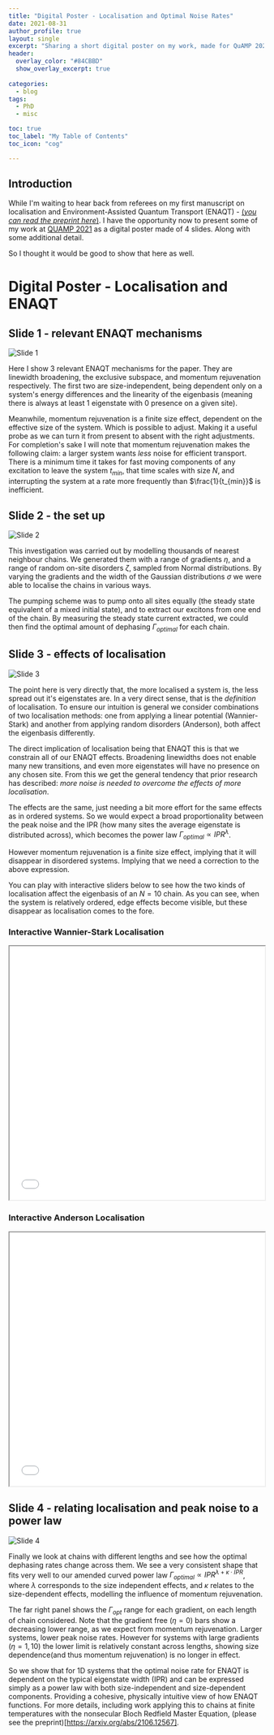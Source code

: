 ```yaml
---
title: "Digital Poster - Localisation and Optimal Noise Rates"
date: 2021-08-31
author_profile: true
layout: single
excerpt: "Sharing a short digital poster on my work, made for QuAMP 2021"
header:
  overlay_color: "#84CBBD"
  show_overlay_excerpt: true
  
categories:
  - blog
tags:
  - PhD
  - misc

toc: true
toc_label: "My Table of Contents"
toc_icon: "cog"

---
```

## Introduction

While I'm waiting to hear back from referees on my first manuscript on localisation and Environment-Assisted Quantum Transport (ENAQT) - [(_you can read the preprint here_)](https://arxiv.org/abs/2106.12567). I have the opportunity now to present some of my work at [QUAMP 2021](http://quamp2021.iopconfs.org/home) as a digital poster made of 4 slides. Along with some additional detail. 

So I thought it would be good to show that here as well. 
# Digital Poster - Localisation and ENAQT

## Slide 1 - relevant ENAQT mechanisms

![Slide 1](/assets/quamp/Slide1.JPG)

Here I show 3 relevant ENAQT mechanisms for the paper. They are linewidth broadening, the exclusive subspace, and momentum rejuvenation respectively. The first two are size-independent, being dependent only on a system's energy differences and the linearity of the eigenbasis (meaning there is always at least 1 eigenstate with 0 presence on a given site).

Meanwhile, momentum rejuvenation is a finite size effect, dependent on the effective size of the system. Which is possible to adjust. Making it a useful probe as we can turn it from present to absent with the right adjustments. For completion's sake I will note that momentum rejuvenation makes the following claim: a larger system wants _less_ noise for efficient transport. There is a minimum time it takes for fast moving components of any excitation to leave the system $t_{min}$, that time scales with size $N$, and interrupting the system at a rate more frequently than $\frac{1}{t_{min}}$ is inefficient.

## Slide 2 - the set up

![Slide 2](/assets/quamp/Slide2.JPG)

This investigation was carried out by modelling thousands of nearest neighbour chains. We generated them with a range of gradients $\eta$, and a range of random on-site disorders $\zeta$, sampled from Normal distributions. By varying the gradients and the width of the Gaussian distributions $\sigma$ we were able to localise the chains in various ways.

The pumping scheme was to pump onto all sites equally (the steady state equivalent of a mixed initial state), and to extract our excitons from one end of the chain. By measuring the steady state current extracted, we could then find the optimal amount of dephasing $\Gamma_{optimal}$ for each chain.

## Slide 3 - effects of localisation

![Slide 3](/assets/quamp/Slide3.JPG)

The point here is very directly that, the more localised a system is, the less spread out it's eigenstates are. In a very direct sense, that is the _definition_ of localisation. To ensure our intuition is general we consider combinations of two localisation methods: one from applying a linear potential (Wannier-Stark) and another from applying random disorders (Anderson), both affect the eigenbasis differently.

The direct implication of localisation being that ENAQT this is that we constrain all of our ENAQT effects. Broadening linewidths does not enable many new transitions, and even more eigenstates will have no presence on any chosen site. From this we get the general tendency that prior research has described: _more noise is needed to overcome the effects of more localisation_. 

The effects are the same, just needing a bit more effort for the same effects as in ordered systems. So we would expect a broad proportionality between the peak noise and the IPR (how many sites the average eigenstate is distributed across), which becomes the power law $\Gamma_{optimal} \propto IPR^\lambda$. 

However momentum rejuvenation is a finite size effect, implying that it will disappear in disordered systems. Implying that we need a correction to the above expression.

You can play with interactive sliders below to see how the two kinds of localisation affect the eigenbasis of an $N = 10$ chain. As you can see, when the system is relatively ordered, edge effects become visible, but these disappear as localisation comes to the fore.

### Interactive Wannier-Stark Localisation

<div class="iframe-container"> 
<iframe src="/assets/wannier-N10.html" title="Wannier-Stark localisation of length 10 chain" height = "500" width = "100%">  
 </iframe> 
</div>

### Interactive Anderson Localisation

<div class="iframe-container"> 
<iframe src="/assets/anderson-N10.html" title="Anderson localisation of length 10 chain" height = "500" width = "100%">  
 </iframe> 
</div>

## Slide 4 - relating localisation and peak noise to a power law

![Slide 4](/assets/quamp/Slide4.JPG)

Finally we look at chains with different lengths and see how the optimal dephasing rates change across them. We see a very consistent shape that fits very well to our amended curved power law $\Gamma_{optimal} \propto IPR^{\lambda + \kappa \cdot IPR}$, where $\lambda$ corresponds to the size independent effects, and $\kappa$ relates to the size-dependent effects, modelling the influence of momentum rejuvenation.

The far right panel shows the $\Gamma_{opt}$ range for each gradient, on each length of chain considered. Note that the gradient free ($\eta = 0$) bars show a decreasing lower range, as we expect from momentum rejuvenation. Larger systems, lower peak noise rates. However for systems with large gradients ($\eta = 1,10$) the lower limit is relatively constant across lengths, showing size dependence(and thus momentum rejuvenation) is no longer in effect.

So we show that for 1D systems that the optimal noise rate for ENAQT is dependent on the typical eigenstate width (IPR) and can be expressed simply as a power law with both size-independent and size-dependent components. Providing a cohesive, physically intuitive view of how ENAQT functions. For more details, including work applying this to chains at finite temperatures with the nonsecular Bloch Redfield Master Equation, (please see the preprint)[https://arxiv.org/abs/2106.12567]. 